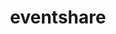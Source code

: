 ---
title: eventshare
description: "service to send event invites, a proof of work:"
link: https://eventshare-24c.web.app/#/
---
